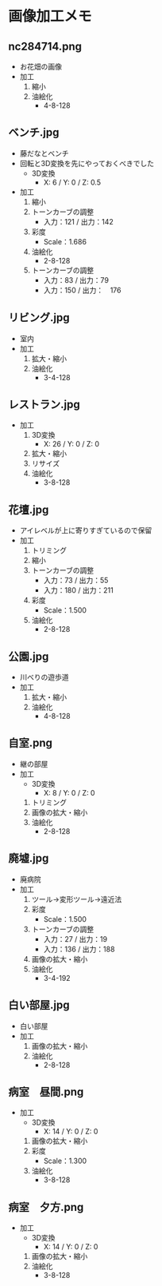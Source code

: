 # 画像加工メモ

## nc284714.png

- お花畑の画像
- 加工
  1. 縮小
  1. 油絵化
     - 4-8-128

## ベンチ.jpg

- 藤だなとベンチ
- 回転と3D変換を先にやっておくべきでした
  - 3D変換
    - X: 6 / Y: 0 / Z: 0.5
- 加工
  1. 縮小
  1. トーンカーブの調整
     - 入力：121 / 出力：142
  1. 彩度
     - Scale：1.686
  1. 油絵化
     - 2-8-128
  1. トーンカーブの調整
     - 入力：83 / 出力：79
     - 入力：150 / 出力：　176

## リビング.jpg

- 室内
- 加工
  1. 拡大・縮小
  1. 油絵化
     - 3-4-128

## レストラン.jpg

- 加工
  1. 3D変換
     - X: 26 / Y: 0 / Z: 0
  1. 拡大・縮小
  1. リサイズ
  1. 油絵化
     - 3-8-128

## 花壇.jpg

- アイレベルが上に寄りすぎているので保留
- 加工
  1. トリミング
  1. 縮小
  1. トーンカーブの調整
     - 入力：73 / 出力：55
     - 入力：180 / 出力：211
  1. 彩度
     - Scale：1.500
  1. 油絵化
     - 2-8-128

## 公園.jpg

- 川べりの遊歩道
- 加工
  1. 拡大・縮小
  1. 油絵化
     - 4-8-128

## 自室.png

- 継の部屋
- 加工
  - 3D変換
    - X: 8 / Y: 0 / Z: 0
  1. トリミング
  1. 画像の拡大・縮小
  1. 油絵化
     - 2-8-128

## 廃墟.jpg

- 廃病院
- 加工
  1. ツール→変形ツール→遠近法
  1. 彩度
     - Scale：1.500
  1. トーンカーブの調整
     - 入力：27 / 出力：19
     - 入力：136 / 出力：188
  1. 画像の拡大・縮小
  1. 油絵化
     - 3-4-192

## 白い部屋.jpg

- 白い部屋
- 加工
  1. 画像の拡大・縮小
  1. 油絵化
     - 2-8-128

## 病室　昼間.png

- 加工
  - 3D変換
    - X: 14 / Y: 0 / Z: 0
  1. 画像の拡大・縮小
  1. 彩度
     - Scale：1.300
  1. 油絵化
     - 3-8-128

## 病室　夕方.png

- 加工
  - 3D変換
    - X: 14 / Y: 0 / Z: 0
  1. 画像の拡大・縮小
  1. 油絵化
     - 3-8-128
